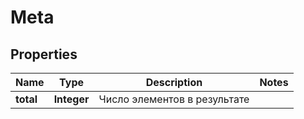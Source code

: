 

# Meta


## Properties

| Name | Type | Description | Notes |
|------------ | ------------- | ------------- | -------------|
|**total** | **Integer** | Число элементов в результате |  |



